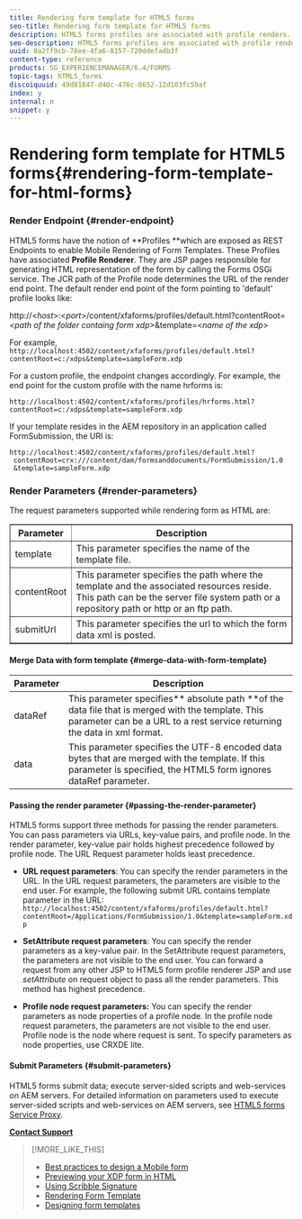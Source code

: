 ```yaml
---
title: Rendering form template for HTML5 forms
seo-title: Rendering form template for HTML5 forms
description: HTML5 forms profiles are associated with profile renders. Profile Renders are JSP pages responsible for generating HTML representation of the form by calling the Forms OSGi service.
seo-description: HTML5 forms profiles are associated with profile renders. Profile Renders are JSP pages responsible for generating HTML representation of the form by calling the Forms OSGi service.
uuid: 0a2ff9cb-78ee-4fa6-8157-729ddefadb3f
content-type: reference
products: SG_EXPERIENCEMANAGER/6.4/FORMS
topic-tags: hTML5_forms
discoiquuid: 49d81847-d40c-476c-8652-12d103fc59af
index: y
internal: n
snippet: y
---
```


# Rendering form template for HTML5 forms{#rendering-form-template-for-html-forms}

### Render Endpoint {#render-endpoint}

HTML5 forms have the notion of **Profiles **which are exposed as REST Endpoints to enable Mobile Rendering of Form Templates. These Profiles have associated **Profile Renderer**. They are JSP pages responsible for generating HTML representation of the form by calling the Forms OSGi service. The JCR path of the Profile node determines the URL of the render end point. The default render end point of the form pointing to 'default' profile looks like:

http://&lt;*host*&gt;:&lt;*port*&gt;/content/xfaforms/profiles/default.html?contentRoot=&lt;*path of the folder containg form xdp*&gt;&template=&lt;*name of the xdp*&gt;

For example, `http://localhost:4502/content/xfaforms/profiles/default.html?contentRoot=c:/xdps&template=sampleForm.xdp`

For a custom profile, the endpoint changes accordingly. For example, the end point for the custom profile with the name hrforms is:

`http://localhost:4502/content/xfaforms/profiles/hrforms.html?contentRoot=c:/xdps&template=sampleForm.xdp`

If your template resides in the AEM repository in an application called FormSubmission, the URI is:

```
http://localhost:4502/content/xfaforms/profiles/default.html?
 contentRoot=crx:///content/dam/formsanddocuments/FormSubmission/1.0
 &template=sampleForm.xdp

```

### Render Parameters {#render-parameters}

The request parameters supported while rendering form as HTML are:

<table border="1" cellpadding="1" cellspacing="0" width="100%"> 
 <tbody> 
  <tr> 
   <th><strong>Parameter </strong></th> 
   <th><strong>Description</strong></th> 
  </tr> 
  <tr> 
   <td>template<br /> </td> 
   <td>This parameter specifies the name of the template file.<br /> </td> 
  </tr> 
  <tr> 
   <td>contentRoot<br /> </td> 
   <td>This parameter specifies the path where the template and the associated resources reside. This path can be the server file system path or a repository path or http or an ftp path.<br /> </td> 
  </tr> 
  <tr> 
   <td>submitUrl<br /> </td> 
   <td>This parameter specifies the url to which the form data xml is posted.<br /> </td> 
  </tr> 
 </tbody> 
</table>

#### Merge Data with form template {#merge-data-with-form-template}

| Parameter  |Description |
|---|---|
| dataRef |This parameter specifies** absolute path **of the data file that is merged with the template. This parameter can be a URL to a rest service returning the data in xml format. |
| data |This parameter specifies the UTF-8 encoded data bytes that are merged with the template. If this parameter is specified, the HTML5 form ignores dataRef parameter. |

#### Passing the render parameter {#passing-the-render-parameter}

HTML5 forms support three methods for passing the render parameters. You can pass parameters via URLs, key-value pairs, and profile node. In the render parameter, key-value pair holds highest precedence followed by profile node. The URL Request parameter holds least precedence.

* **URL request parameters**: You can specify the render parameters in the URL. In the URL request parameters, the parameters are visible to the end user. For example, the following submit URL contains template parameter in the URL: `http://localhost:4502/content/xfaforms/profiles/default.html?contentRoot=/Applications/FormSubmission/1.0&template=sampleForm.xdp`

* **SetAttribute request parameters**: You can specify the render parameters as a key-value pair. In the SetAttribute request parameters, the parameters are not visible to the end user. You can forward a request from any other JSP to HTML5 form profile renderer JSP and use *setAttribute* on request object to pass all the render parameters. This method has highest precedence.

* **Profile node request parameters:** You can specify the render parameters as node properties of a profile node. In the profile node request parameters, the parameters are not visible to the end user. Profile node is the node where request is sent. To specify parameters as node properties, use CRXDE lite.

#### Submit Parameters {#submit-parameters}

HTML5 forms submit data; execute server-sided scripts and web-services on AEM servers. For detailed information on parameters used to execute server-sided scripts and web-services on AEM servers, see [HTML5 forms Service Proxy](../../forms/using/service-proxy.md).

[**Contact Support**](https://www.adobe.com/account/sign-in.supportportal.html)

>[!MORE_LIKE_THIS]
>
>* [Best practices to design a Mobile form](../../forms/using/best-practices-design-html5-forms.md)
>* [Previewing your XDP form in HTML](../../forms/using/preview-xdp-forms-html.md)
>* [Using Scribble Signature](../../forms/using/scribble-signature.md)
>* [Rendering Form Template](../../forms/using/rendering-form-template.md)
>* [Designing form templates](../../forms/using/designing-form-template.md)
